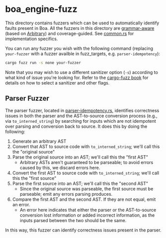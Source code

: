 # boa_engine-fuzz

This directory contains fuzzers which can be used to automatically identify faults present in Boa. All the fuzzers in
this directory are [grammar-aware](https://www.fuzzingbook.org/html/Grammars.html) (based on
[Arbitrary](https://docs.rs/arbitrary/latest/arbitrary/)) and coverage-guided. See [common.rs](fuzz/fuzz_targets/common.rs)
for implementation specifics.

You can run any fuzzer you wish with the following command (replacing `your-fuzzer` with a fuzzer availble in
fuzz_targets, e.g. `parser-idempotency`):

```bash
cargo fuzz run -s none your-fuzzer
```

Note that you may wish to use a different sanitizer option (`-s`) according to what kind of issue you're looking for.
Refer to the [cargo-fuzz book](https://rust-fuzz.github.io/book/cargo-fuzz.html) for details on how to select a
sanitizer and other flags.

## Parser Fuzzer

The parser fuzzer, located in [parser-idempotency.rs](fuzz/fuzz_targets/parser-idempotency.rs), identifies
correctness issues in both the parser and the AST-to-source conversion process (e.g., via `to_interned_string`) by
searching for inputs which are not idempotent over parsing and conversion back to source. It does this by doing the
following:

1. Generate an arbitrary AST
2. Convert that AST to source code with `to_interned_string`; we'll call this the "original source"
3. Parse the original source into an AST; we'll call this the "first AST"
   - Arbitrary ASTs aren't guaranteed to be parseable; to avoid errors caused by this, we discard errors here.
4. Convert the first AST to source code with `to_interned_string`; we'll call this the "first source"
5. Parse the first source into an AST; we'll call this the "second AST"
   - Since the original source was parseable, the first source must be parseable; emit any errors parsing produces.
6. Compare the first AST and the second AST. If they are not equal, emit an error.
   - An error here indicates that either the parser or the AST-to-source conversion lost information or added incorrect
     information, as the inputs parsed between the two should be the same.

In this way, this fuzzer can identify correctness issues present in the parser.
